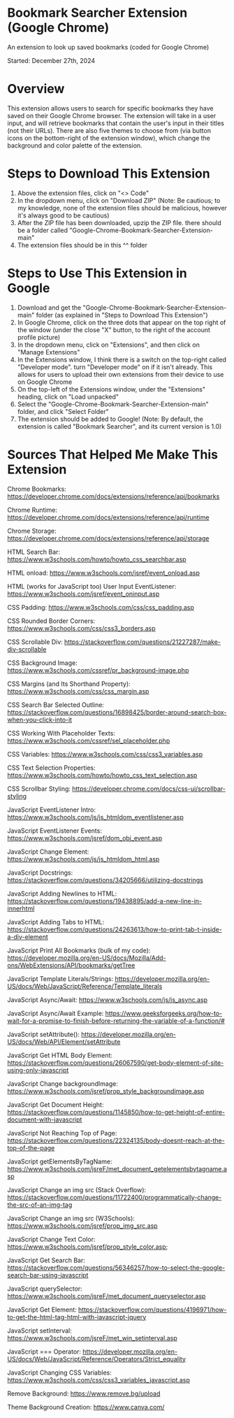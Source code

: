 # Bookmark Searcher Extension (Google Chrome)
An extension to look up saved bookmarks (coded for Google Chrome)

Started: December 27th, 2024

# Overview
This extension allows users to search for specific bookmarks they have saved on their Google Chrome browser. The extension will take in a user input, and will retrieve bookmarks that contain the user's input in their titles (not their URLs). There are also five themes to choose from (via button icons on the bottom-right of the extension window), which change the background and color palette of the extension.

# Steps to Download This Extension
1. Above the extension files, click on "<> Code"
2. In the dropdown menu, click on "Download ZIP" (Note: Be cautious; to my knowledge, none of the extension files should be malicious, however it's always good to be cautious)
3. After the ZIP file has been downloaded, upzip the ZIP file. there should be a folder called "Google-Chrome-Bookmark-Searcher-Extension-main"
4. The extension files should be in this ^^ folder

# Steps to Use This Extension in Google
1. Download and get the "Google-Chrome-Bookmark-Searcher-Extension-main" folder (as explained in "Steps to Download This Extension")
2. In Google Chrome, click on the three dots that appear on the top right of the window (under the close "X" button, to the right of the account profile picture)
3. In the dropdown menu, click on "Extensions", and then click on "Manage Extensions"
4. In the Extensions window, I think there is a switch on the top-right called "Developer mode". turn "Developer mode" on if it isn't already. This allows for users to upload their own extensions from their device to use on Google Chrome
5. On the top-left of the Extensions window, under the "Extensions" heading, click on "Load unpacked"
6. Select the "Google-Chrome-Bookmark-Searcher-Extension-main" folder, and click "Select Folder"
7. The extension should be added to Google! (Note: By default, the extension is called "Bookmark Searcher", and its current version is 1.0)

# Sources That Helped Me Make This Extension
Chrome Bookmarks: https://developer.chrome.com/docs/extensions/reference/api/bookmarks

Chrome Runtime: https://developer.chrome.com/docs/extensions/reference/api/runtime

Chrome Storage: https://developer.chrome.com/docs/extensions/reference/api/storage

HTML Search Bar: https://www.w3schools.com/howto/howto_css_searchbar.asp

HTML onload: https://www.w3schools.com/jsref/event_onload.asp

HTML (works for JavaScript too) User Input EventListener: https://www.w3schools.com/jsref/event_oninput.asp

CSS Padding: https://www.w3schools.com/css/css_padding.asp

CSS Rounded Border Corners: https://www.w3schools.com/css/css3_borders.asp

CSS Scrollable Div: https://stackoverflow.com/questions/21227287/make-div-scrollable

CSS Background Image: https://www.w3schools.com/cssref/pr_background-image.php

CSS Margins (and Its Shorthand Property): https://www.w3schools.com/css/css_margin.asp

CSS Search Bar Selected Outline: https://stackoverflow.com/questions/16898425/border-around-search-box-when-you-click-into-it

CSS Working With Placeholder Texts: https://www.w3schools.com/cssref/sel_placeholder.php

CSS Variables: https://www.w3schools.com/css/css3_variables.asp

CSS Text Selection Properties: https://www.w3schools.com/howto/howto_css_text_selection.asp

CSS Scrollbar Styling: https://developer.chrome.com/docs/css-ui/scrollbar-styling

JavaScript EventListener Intro: https://www.w3schools.com/js/js_htmldom_eventlistener.asp

JavaScript EventListener Events: https://www.w3schools.com/jsref/dom_obj_event.asp

JavaScript Change Element: https://www.w3schools.com/js/js_htmldom_html.asp

JavaScript Docstrings: https://stackoverflow.com/questions/34205666/utilizing-docstrings

JavaScript Adding Newlines to HTML: https://stackoverflow.com/questions/19438895/add-a-new-line-in-innerhtml

JavaScript Adding Tabs to HTML: https://stackoverflow.com/questions/24263613/how-to-print-tab-t-inside-a-div-element

JavaScript Print All Bookmarks (bulk of my code): https://developer.mozilla.org/en-US/docs/Mozilla/Add-ons/WebExtensions/API/bookmarks/getTree

JavaScript Template Literals/Strings: https://developer.mozilla.org/en-US/docs/Web/JavaScript/Reference/Template_literals

JavaScript Async/Await: https://www.w3schools.com/js/js_async.asp

JavaScript Async/Await Example: https://www.geeksforgeeks.org/how-to-wait-for-a-promise-to-finish-before-returning-the-variable-of-a-function/#

JavaScript setAttribute(): https://developer.mozilla.org/en-US/docs/Web/API/Element/setAttribute

JavaScript Get HTML Body Element: https://stackoverflow.com/questions/26067590/get-body-element-of-site-using-only-javascript

JavaScript Change backgroundImage: https://www.w3schools.com/jsref/prop_style_backgroundimage.asp

JavaScript Get Document Height: https://stackoverflow.com/questions/1145850/how-to-get-height-of-entire-document-with-javascript

JavaScript <body> Not Reaching Top of Page: https://stackoverflow.com/questions/22324135/body-doesnt-reach-at-the-top-of-the-page

JavaScript getElementsByTagName: https://www.w3schools.com/jsreF/met_document_getelementsbytagname.asp

JavaScript Change an img src (Stack Overflow): https://stackoverflow.com/questions/11722400/programmatically-change-the-src-of-an-img-tag

JavaScript Change an img src (W3Schools): https://www.w3schools.com/jsref/prop_img_src.asp

JavaScript Change Text Color: https://www.w3schools.com/jsref/prop_style_color.asp;

JavaScript Get Search Bar: https://stackoverflow.com/questions/56346257/how-to-select-the-google-search-bar-using-javascript

JavaScript querySelector: https://www.w3schools.com/jsreF/met_document_queryselector.asp

JavaScript Get <html> Element: https://stackoverflow.com/questions/4196971/how-to-get-the-html-tag-html-with-javascript-jquery

JavaScript setInterval: https://www.w3schools.com/jsreF/met_win_setinterval.asp

JavaScript === Operator: https://developer.mozilla.org/en-US/docs/Web/JavaScript/Reference/Operators/Strict_equality

JavaScript Changing CSS Variables: https://www.w3schools.com/css/css3_variables_javascript.asp

Remove Background: https://www.remove.bg/upload

Theme Background Creation: https://www.canva.com/
